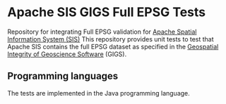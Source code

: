 # Apache SIS GIGS Full EPSG Tests
Repository for integrating Full EPSG validation for [Apache Spatial Information System (SIS)](https://sis.apache.org/)
This repository provides unit tests to test that Apache SIS contains the full EPSG dataset as specified in the [Geospatial Integrity of Geoscience Software](https://gigs.iogp.org/) (GIGS).

## Programming languages
The tests are implemented in the Java programming language.